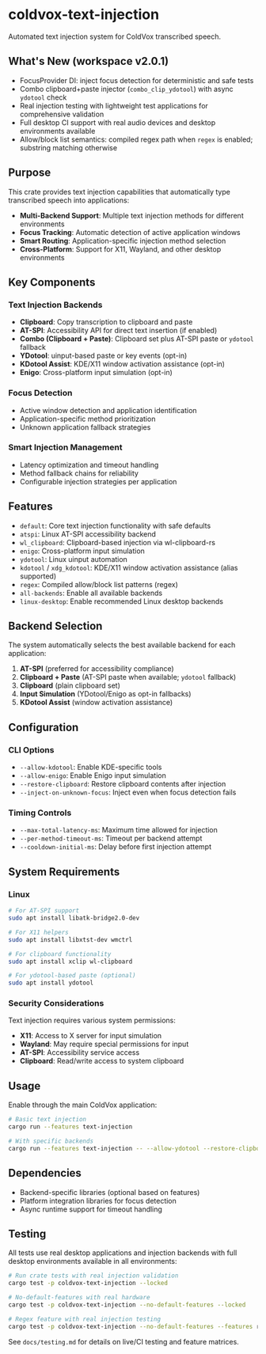 # coldvox-text-injection

Automated text injection system for ColdVox transcribed speech.

## What's New (workspace v2.0.1)

- FocusProvider DI: inject focus detection for deterministic and safe tests
- Combo clipboard+paste injector (`combo_clip_ydotool`) with async `ydotool` check
- Real injection testing with lightweight test applications for comprehensive validation
- Full desktop CI support with real audio devices and desktop environments available
- Allow/block list semantics: compiled regex path when `regex` is enabled; substring matching otherwise

## Purpose

This crate provides text injection capabilities that automatically type transcribed speech into applications:

- **Multi-Backend Support**: Multiple text injection methods for different environments
- **Focus Tracking**: Automatic detection of active application windows
- **Smart Routing**: Application-specific injection method selection
- **Cross-Platform**: Support for X11, Wayland, and other desktop environments

## Key Components

### Text Injection Backends
- **Clipboard**: Copy transcription to clipboard and paste
- **AT-SPI**: Accessibility API for direct text insertion (if enabled)
- **Combo (Clipboard + Paste)**: Clipboard set plus AT-SPI paste or `ydotool` fallback
- **YDotool**: uinput-based paste or key events (opt-in)
- **KDotool Assist**: KDE/X11 window activation assistance (opt-in)
- **Enigo**: Cross-platform input simulation (opt-in)

### Focus Detection
- Active window detection and application identification
- Application-specific method prioritization
- Unknown application fallback strategies

### Smart Injection Management
- Latency optimization and timeout handling
- Method fallback chains for reliability
- Configurable injection strategies per application

## Features

- `default`: Core text injection functionality with safe defaults
- `atspi`: Linux AT-SPI accessibility backend
- `wl_clipboard`: Clipboard-based injection via wl-clipboard-rs
- `enigo`: Cross-platform input simulation
- `ydotool`: Linux uinput automation
- `kdotool` / `xdg_kdotool`: KDE/X11 window activation assistance (alias supported)
- `regex`: Compiled allow/block list patterns (regex)
- `all-backends`: Enable all available backends
- `linux-desktop`: Enable recommended Linux desktop backends

## Backend Selection

The system automatically selects the best available backend for each application:

1. **AT-SPI** (preferred for accessibility compliance)
2. **Clipboard + Paste** (AT-SPI paste when available; `ydotool` fallback)
3. **Clipboard** (plain clipboard set)
4. **Input Simulation** (YDotool/Enigo as opt-in fallbacks)
5. **KDotool Assist** (window activation assistance)

## Configuration

### CLI Options

- `--allow-kdotool`: Enable KDE-specific tools
- `--allow-enigo`: Enable Enigo input simulation
- `--restore-clipboard`: Restore clipboard contents after injection
- `--inject-on-unknown-focus`: Inject even when focus detection fails

### Timing Controls
- `--max-total-latency-ms`: Maximum time allowed for injection
- `--per-method-timeout-ms`: Timeout per backend attempt
- `--cooldown-initial-ms`: Delay before first injection attempt

## System Requirements

### Linux
```bash
# For AT-SPI support
sudo apt install libatk-bridge2.0-dev

# For X11 helpers
sudo apt install libxtst-dev wmctrl

# For clipboard functionality
sudo apt install xclip wl-clipboard

# For ydotool-based paste (optional)
sudo apt install ydotool
```

### Security Considerations

Text injection requires various system permissions:
- **X11**: Access to X server for input simulation
- **Wayland**: May require special permissions for input
- **AT-SPI**: Accessibility service access
- **Clipboard**: Read/write access to system clipboard

## Usage

Enable through the main ColdVox application:

```bash
# Basic text injection
cargo run --features text-injection

# With specific backends
cargo run --features text-injection -- --allow-ydotool --restore-clipboard
```

## Dependencies

- Backend-specific libraries (optional based on features)
- Platform integration libraries for focus detection
- Async runtime support for timeout handling

## Testing

All tests use real desktop applications and injection backends with full desktop environments available in all environments:

```bash
# Run crate tests with real injection validation
cargo test -p coldvox-text-injection --locked

# No-default-features with real hardware
cargo test -p coldvox-text-injection --no-default-features --locked

# Regex feature with real injection testing
cargo test -p coldvox-text-injection --no-default-features --features regex --locked
```

See `docs/testing.md` for details on live/CI testing and feature matrices.
